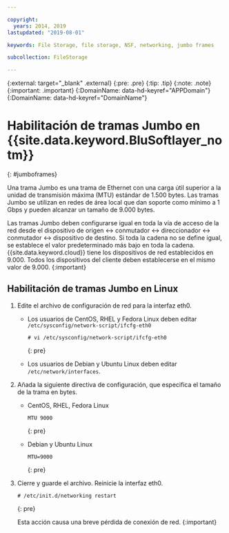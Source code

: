 ```yaml
---

copyright:
  years: 2014, 2019
lastupdated: "2019-08-01"

keywords: File Storage, file storage, NSF, networking, jumbo frames

subcollection: FileStorage

---
```

{:external: target="_blank" .external}
{:pre: .pre}
{:tip: .tip}
{:note: .note}
{:important: .important}
{:DomainName: data-hd-keyref="APPDomain"}
{:DomainName: data-hd-keyref="DomainName"}


# Habilitación de tramas Jumbo en {{site.data.keyword.BluSoftlayer_notm}}
{: #jumboframes}

Una trama Jumbo es una trama de Ethernet con una carga útil superior a la unidad de transmisión máxima (MTU) estándar de 1.500 bytes. Las tramas Jumbo se utilizan en redes de área local que dan soporte como mínimo a 1 Gbps y pueden alcanzar un tamaño de 9.000 bytes.

Las tramas Jumbo deben configurarse igual en toda la vía de acceso de la red desde el dispositivo de origen <-> conmutador <-> direccionador <-> conmutador <-> dispositivo de destino. Si toda la cadena no se define igual, se establece el valor predeterminado más bajo en toda la cadena. {{site.data.keyword.cloud}} tiene los dispositivos de red establecidos en 9.000. Todos los dispositivos del cliente deben establecerse en el mismo valor de 9.000.
{:important}


## Habilitación de tramas Jumbo en Linux

1. Edite el archivo de configuración de red para la interfaz eth0.
   - Los usuarios de CentOS, RHEL y Fedora Linux deben editar `/etc/sysconfig/network-script/ifcfg-eth0`
     ```
     # vi /etc/sysconfig/network-script/ifcfg-eth0
     ```
     {: pre}

   - Los usuarios de Debian y Ubuntu Linux deben editar `/etc/network/interfaces`.

2. Añada la siguiente directiva de configuración, que especifica el tamaño de la trama en bytes.
   - CentOS, RHEL, Fedora Linux
     ```
     MTU 9000
     ```
     {: pre}

   - Debian y Ubuntu Linux
     ```
     MTU=9000
     ```
     {: pre}

3. Cierre y guarde el archivo. Reinicie la interfaz eth0.
   ```
   # /etc/init.d/networking restart
   ```
   {: pre}

   Esta acción causa una breve pérdida de conexión de red.
   {:important}
